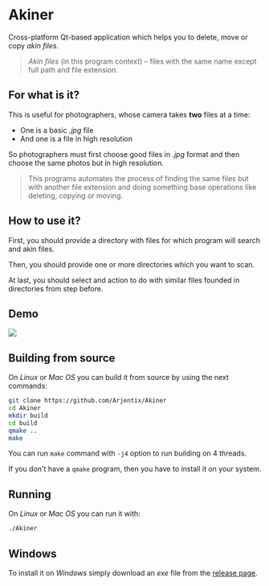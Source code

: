 # Akiner

Cross-platform Qt-based application which helps you to delete, move or copy *akin files*.

> *Akin files* (in this program context) – files with the same name except full path and file extension.

## For what is it?

This is useful for photographers, whose camera takes **two** files at a time:

* One is a basic *.jpg* file
* And one is a file in high resolution

So photographers must first choose good files in *.jpg* format and then choose the same photos but in high resolution.

> This programs automates the process of finding the same files but with another file extension and doing something base operations like deleting, copying or moving.

## How to use it?

First, you should provide a directory with files for which program will search and akin files.

Then, you should provide one or more directories which you want to scan.

At last, you should select and action to do with similar files founded in directories from step before.

## Demo

![](demo.gif)

## Building from source

On *Linux* or *Mac OS* you can build it from source by using the next commands:

```bash
git clone https://github.com/Arjentix/Akiner
cd Akiner
mkdir build
cd build
qmake ..
make
```

You can run `make` command with `-j4` option to run building on 4 threads.

If you don't have a `qmake` program, then you have to install it on your system.

## Running

On *Linux* or *Mac OS* you can run it with:

```bash
./Akiner
```

## Windows

To install it on *Windows* simply download an *exe* file from the [release page](https://github.com/Arjentix/Akiner/releases).